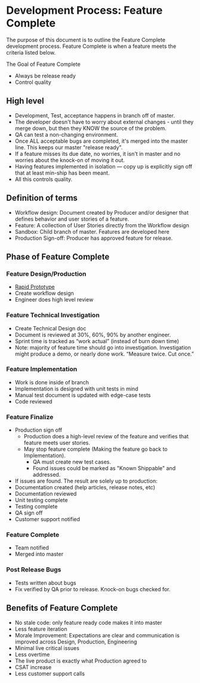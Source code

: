 # Development Process: Feature Complete
The purpose of this document is to outline the Feature Complete development process. Feature Complete is when a feature meets the criteria listed below.

The Goal of Feature Complete
* Always be release ready
* Control quality

## High level
* Development, Test, acceptance happens in branch off of master.
* The developer doesn't have to worry about external changes - until they merge down, but then they KNOW the source of the problem.
* QA can test a non-changing environment.
* Once ALL acceptable bugs are completed, it's merged into the master line. This keeps our master "release ready".
* If a feature misses its due date, no worries, it isn't in master and no worries about the knock-on of moving it out.
* Having features implemented in isolation — copy up is explicitly sign off that at least min-ship has been meant.
* All this controls quality.

## Definition of terms
* Workflow design: Document created by Producer and/or designer that defines behavior and user stories of a feature.
* Feature: A collection of User Stories directly from the Workflow design
* Sandbox: Child branch of master. Features are developed here
* Production Sign-off: Producer has approved feature for release.

## Phase of Feature Complete
### Feature Design/Production
* [Rapid Prototype](https://youtu.be/jTageuhPfAM)
* Create workflow design
* Engineer does high level review

### Feature Technical Investigation
* Create Technical Design doc
* Document is reviewed at 30%, 60%, 90% by another engineer.
* Sprint time is tracked as “work actual” (instead of burn down time)
* Note: majority of feature time should go into investigation. Investigation might produce a demo, or nearly done work. “Measure twice. Cut once.”

### Feature Implementation
* Work is done inside of branch
* Implementation is designed with unit tests in mind
* Manual test document is updated with edge-case tests
* Code reviewed

### Feature Finalize
* Production sign off
  * Production does a high-level review of the feature and verifies that feature meets user stories.
  * May stop feature complete (Making the feature go back to Implementation).
    * QA must create new test cases.
    * Found issues could be marked as "Known Shippable" and addressed.
* If issues are found. The result are solely up to production:
* Documentation created (help articles, release notes, etc)
* Documentation reviewed
* Unit testing complete
* Testing complete
* QA sign off
* Customer support notified

### Feature Complete
  * Team notified
  * Merged into master

### Post Release Bugs
  * Tests written about bugs
  * Fix verified by QA prior to release. Knock-on bugs checked for.

## Benefits of Feature Complete
  * No stale code: only feature ready code makes it into master
  * Less feature iteration
  * Morale Improvement: Expectations are clear and communication is improved across Design, Production, Engineering
  * Minimal live critical issues
  * Less overtime
  * The live product is exactly what Production agreed to
  * CSAT increase
  * Less customer support calls
